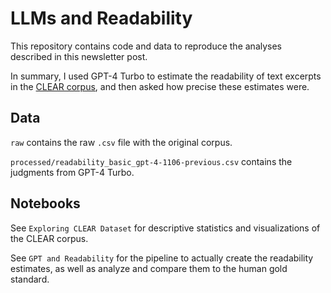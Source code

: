 # LLMs and Readability

This repository contains code and data to reproduce the analyses described in this newsletter post.

In summary, I used GPT-4 Turbo to estimate the readability of text excerpts in the [CLEAR corpus](https://link.springer.com/article/10.3758/s13428-022-01802-x), and then asked how precise these estimates were.


## Data

`raw` contains the raw `.csv` file with the original corpus.

`processed/readability_basic_gpt-4-1106-previous.csv` contains the judgments from GPT-4 Turbo.

## Notebooks

See `Exploring CLEAR Dataset` for descriptive statistics and visualizations of the CLEAR corpus.

See `GPT and Readability` for the pipeline to actually create the readability estimates, as well as analyze and compare them to the human gold standard.
